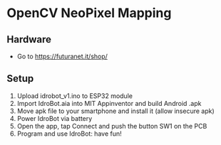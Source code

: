 # OpenCV NeoPixel Mapping

## Hardware
- Go to https://futuranet.it/shop/

## Setup
1) Upload idrobot_v1.ino to ESP32 module
2) Import IdroBot.aia into MIT Appinventor and build Android .apk
3) Move apk file to your smartphone and install it (allow insecure apk)
4) Power IdroBot via battery
5) Open the app, tap Connect and push the button SW1 on the PCB
6) Program and use IdroBot: have fun!

